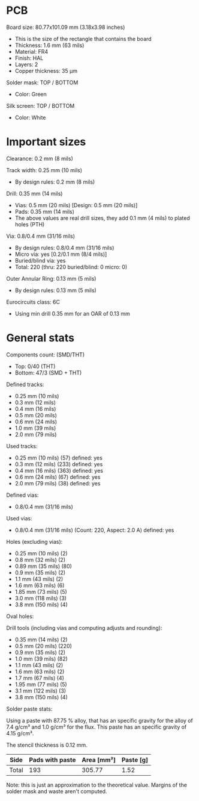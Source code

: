 # PCB

Board size: 80.77x101.09 mm (3.18x3.98 inches)

- This is the size of the rectangle that contains the board
- Thickness: 1.6 mm (63 mils)
- Material: FR4
- Finish: HAL
- Layers: 2
- Copper thickness: 35 µm

Solder mask: TOP / BOTTOM

- Color: Green

Silk screen: TOP / BOTTOM

- Color: White


# Important sizes

Clearance: 0.2 mm (8 mils)

Track width: 0.25 mm (10 mils)

- By design rules: 0.2 mm (8 mils)

Drill: 0.35 mm (14 mils)

- Vias: 0.5 mm (20 mils) [Design: 0.5 mm (20 mils)]
- Pads: 0.35 mm (14 mils)
- The above values are real drill sizes, they add 0.1 mm (4 mils) to plated holes (PTH)

Via: 0.8/0.4 mm (31/16 mils)

- By design rules: 0.8/0.4 mm (31/16 mils)
- Micro via: yes [0.2/0.1 mm (8/4 mils)]
- Buried/blind via: yes
- Total: 220 (thru: 220 buried/blind: 0 micro: 0)

Outer Annular Ring: 0.13 mm (5 mils)

- By design rules: 0.13 mm (5 mils)

Eurocircuits class: 6C
- Using min drill 0.35 mm for an OAR of 0.13 mm


# General stats

Components count: (SMD/THT)

- Top: 0/40 (THT)
- Bottom: 47/3 (SMD + THT)

Defined tracks:

- 0.25 mm (10 mils)
- 0.3 mm (12 mils)
- 0.4 mm (16 mils)
- 0.5 mm (20 mils)
- 0.6 mm (24 mils)
- 1.0 mm (39 mils)
- 2.0 mm (79 mils)

Used tracks:

- 0.25 mm (10 mils) (57) defined: yes
- 0.3 mm (12 mils) (233) defined: yes
- 0.4 mm (16 mils) (363) defined: yes
- 0.6 mm (24 mils) (67) defined: yes
- 2.0 mm (79 mils) (38) defined: yes

Defined vias:

- 0.8/0.4 mm (31/16 mils)

Used vias:

- 0.8/0.4 mm (31/16 mils) (Count: 220, Aspect: 2.0 A) defined: yes

Holes (excluding vias):

- 0.25 mm (10 mils) (2)
- 0.8 mm (32 mils) (2)
- 0.89 mm (35 mils) (80)
- 0.9 mm (35 mils) (2)
- 1.1 mm (43 mils) (2)
- 1.6 mm (63 mils) (6)
- 1.85 mm (73 mils) (5)
- 3.0 mm (118 mils) (3)
- 3.8 mm (150 mils) (4)

Oval holes:


Drill tools (including vias and computing adjusts and rounding):

- 0.35 mm (14 mils) (2)
- 0.5 mm (20 mils) (220)
- 0.9 mm (35 mils) (2)
- 1.0 mm (39 mils) (82)
- 1.1 mm (43 mils) (2)
- 1.6 mm (63 mils) (2)
- 1.7 mm (67 mils) (4)
- 1.95 mm (77 mils) (5)
- 3.1 mm (122 mils) (3)
- 3.8 mm (150 mils) (4)

Solder paste stats:

Using a paste with 87.75 % alloy, that has an specific gravity for the alloy of 7.4 g/cm³
and 1.0 g/cm³ for the flux. This paste has an specific gravity of  4.15 g/cm³.

The stencil thickness is  0.12 mm.

| Side   | Pads with paste | Area [mm²] | Paste [g] |
|--------|-----------------|------------|-----------|
| Total  |             193 |     305.77 |      1.52 |

Note: this is just an approximation to the theoretical value. Margins of the solder mask and waste aren't computed.



